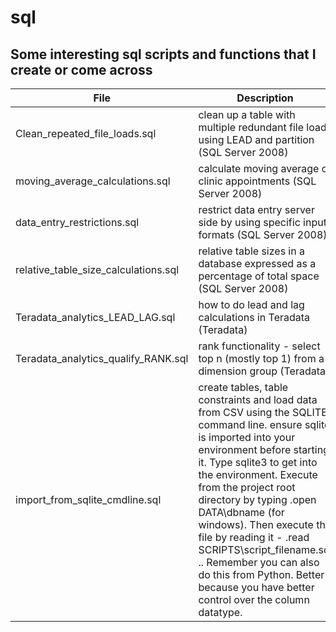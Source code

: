 # sql
## Some interesting sql scripts and functions that I create or come across

File | Description
--- | ----
Clean_repeated_file_loads.sql | clean up a table with multiple redundant file loads using LEAD and partition (SQL Server 2008)
moving_average_calculations.sql | calculate moving average of clinic appointments (SQL Server 2008)
data_entry_restrictions.sql | restrict data entry server side by using specific input formats (SQL Server 2008)
relative_table_size_calculations.sql | relative table sizes in a database expressed as a percentage of total space (SQL Server 2008)
Teradata_analytics_LEAD_LAG.sql | how to do lead and lag calculations in Teradata (Teradata)
Teradata_analytics_qualify_RANK.sql | rank functionality - select top n (mostly top 1) from a dimension group (Teradata);
import_from_sqlite_cmdline.sql | create tables, table constraints and load data from CSV using the SQLITE command line. ensure sqlite is imported into your environment before starting it. Type sqlite3 to get into the environment. Execute from the project root directory by typing .open DATA\\dbname (for windows). Then execute the file by reading it - .read SCRIPTS\\script_filename.sql  .. Remember you can also do this from Python. Better because you have better control over the column datatype.